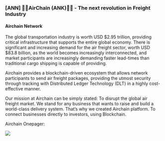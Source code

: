 ### [ANN] 🚀🚀AirChain (ANK)🚀🚀 - The next revolution in Freight Industry


#### Airchain Network

The global transportation industry is worth USD $2.95 trillion, providing critical infrastructure that supports the entire global economy. There is significant and increasing demand for the air freight sector, worth USD $83.8 billion, as the world becomes increasingly interconnected, and market participants are increasingly demanding faster lead-times than traditional cargo shipping is capable of providing.

Airchain provides a blockchain-driven ecosystem that allows network participants to send air freight packages, providing the utmost security through tracking with Distributed Ledger Technology (DLT) in a highly cost-effective manner.

Our mission at Airchain can be simply stated: To disrupt the global air freight market.
We stand for any business that wants to raise and build a world-class delivery system. That’s why we created Airchain platform. To connect businesses directly to investors, using Blockchain.


Airchain Onepager:

![](https://i.imgur.com/dZzm8UE.jpg)


